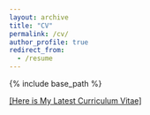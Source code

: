 ```yaml
---
layout: archive
title: "CV"
permalink: /cv/
author_profile: true
redirect_from:
  - /resume
---
```


{% include base_path %}

[[Here is My Latest Curriculum Vitae]](https://docs.google.com/document/d/1c63ywFDCBsRtFupHawaesbrveUgktvGqi9-dK6kq9NI/edit?usp=sharing)








